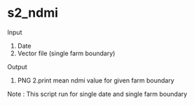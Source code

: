 # s2_ndmi

Input 
1. Date
2. Vector file (single farm boundary)


Output
1. PNG
2.print mean ndmi value for given farm boundary

Note : 
This script run for single date and single farm boundary
